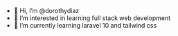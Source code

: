 - 👋 Hi, I’m @dorothydiaz
- 👀 I’m interested in learning full stack web development
- 🌱 I’m currently learning laravel 10 and tailwind css 

<!---
dorothydiaz/dorothydiaz is a ✨ special ✨ repository because its `README.md` (this file) appears on your GitHub profile.
You can click the Preview link to take a look at your changes.
--->
